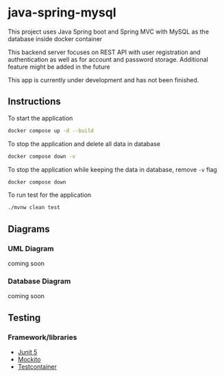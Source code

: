 # java-spring-mysql
This project uses Java Spring boot and Spring MVC
with MySQL as the database inside docker container

This backend server focuses on REST API with user registration and authentication 
as well as for account and password storage. Additional feature might be added in the future

This app is currently under development and has not been finished.

## Instructions

To start the application
````bash
docker compose up -d --build
````

To stop the application and delete all data in database
```bash
docker compose down -v
```

To stop the application while keeping the data in database, remove `-v` flag
```bash
docker compose down
```

To run test for the application
```bash
./mvnw clean test
```

## Diagrams

### UML Diagram
coming soon

### Database Diagram
coming soon

## Testing
### Framework/libraries
- [Junit 5](https://junit.org/junit5/)
- [Mockito](https://site.mockito.org/)
- [Testcontainer](https://testcontainers.com/)
